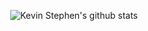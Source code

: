 <p align="center">
  <img src="https://github-readme-stats.vercel.app/api?username=kands-code&count_private=true" alt="Kevin Stephen's github stats">
</p>
